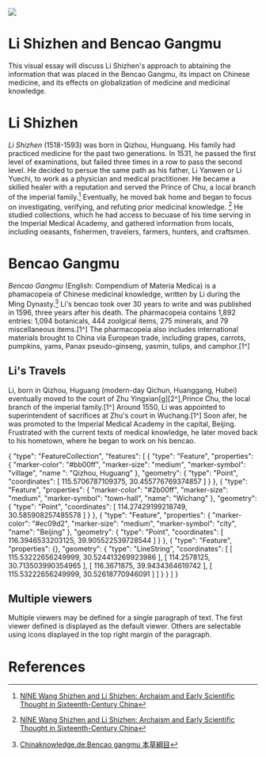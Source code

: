<a href="https://juncture-digital.org"><img src="https://juncture-digital.org/images/ve-button.png"></a>

<param ve-config 
       title="Li Shizhen and Bencao Gangmu" 
       author="Joey Hayes"
       banner="https://upload.wikimedia.org/wikipedia/commons/d/d9/Li_Shizhen.jpg" 
       layout="vertical">

<!-- Entities discussed throughout the essay are typically defined before the essay text and
     are thus available in all text.  Entity identifiers (QIDs) can be found in either
     Wikipedia or Wikidata (https://www.wikidata.org)> -->

<param ve-entity eid=""> <!--  -->


# Li Shizhen and Bencao Gangmu

This visual essay will discuss Li Shizhen's approach to abtaining the information that was placed in the Bencao Gangmu, its impact on Chinese medicine, and its effects on globalization of medicine and medicinal knowledge.  
<param ve-image 
       region="1,26,422,329" url="https://archive.shine.cn/newsimage//NewsImage/2011/2011-07/2011-07-03/20110703_476008_01.jpg">

# Li Shizhen 

_Li Shizhen_ (1518-1593) was born in Qizhou, Hunguang. His family had practiced medicine for the past two generations. In 1531, he passed the first level of examinations, but failed three times in a row to pass the second level. He decided to persue the same path as his father, Li Yanwen or Li Yuechi, to work as a physician and medical practitioner. He became a skilled healer with a reputation and served the Prince of Chu, a local branch of the imperial family.[^1] Eventually, he moved bak home and began to focus on investigating, verifying, and refuting prior medicinal knowledge. [^1] He studied collections, which he had access to becuase of his time serving in the Imperial Medical Academy, and gathered information from locals, including oeasants, fishermen, travelers, farmers, hunters, and craftsmen.
<param ve-entity eid="Q698925"> <!-- Li Shizhen -->
<param ve-image 
       label="Li Shizhen" 
       description="Photo of Li Shizhen" 
       license="public domain" 
       url="http://en.hubei.gov.cn/culture/highlights/201512/W020151215617659546186.jpg">

# Bencao Gangmu

_Bencao Gangmu_ (English: Compendium of  Materia Medica) is a phamacopeia of Chinese medicinal knowledge, written by Li during the Ming Dynasty.[^2]  Li's bencao took over 30 years to write and was published in 1596, three years after his death. The pharmacopeia contains 1,892 entries: 1,094 botanicals, 444 zoolgical items, 275 minerals, and 79 miscellaneous items.[1^]  The pharmacopeia also includes international materials brought to China via European trade, including grapes, carrots, pumpkins, yams, Panax pseudo-ginseng, yasmin, tulips, and camphor.[1^]
<param ve-entity eid="Q816658"> <!-- Bencao Gangmu -->

<param ve-image 
       label="Bencao Gangmu" 
       description="Pages in the pharmacopeia: Bencao Gangmu" 
       license="public domain" 
       url="https://retrospectmagazinehca.files.wordpress.com/2021/04/kj2.jpeg?w=1024&h=580&crop=1">

## Li's Travels 
Li, born in Qizhou, Huguang (modern-day Qichun, Huanggang, Hubei) eventually moved to the court of Zhu Yingxian[g][2^],Prince Chu, the local branch of the imperial family.[1^] Around 1550, Li was appointed to superintendent of sacrifices at Zhu's court in Wuchang.[1^] Soon afer, he was promoted to the Imperial Medical Academy in the capital, Beijing. Frustrated with the current texts of medical knowledge, he later moved back to his hometown, where he began to work on his bencao. 

<param ve-map center="" zoom="4" prefer-geojson>
{
  "type": "FeatureCollection",
  "features": [
    {
      "type": "Feature",
      "properties": {
        "marker-color": "#bb00ff",
        "marker-size": "medium",
        "marker-symbol": "village",
        "name ": "Qizhou, Huguang"
      },
      "geometry": {
        "type": "Point",
        "coordinates": [
          115.5706787109375,
          30.455776769374857
        ]
      }
    },
    {
      "type": "Feature",
      "properties": {
        "marker-color": "#2b00ff",
        "marker-size": "medium",
        "marker-symbol": "town-hall",
        "name": "Wichang"
      },
      "geometry": {
        "type": "Point",
        "coordinates": [
          114.27429199218749,
          30.585908257485578
        ]
      }
    },
    {
      "type": "Feature",
      "properties": {
        "marker-color": "#ec09d2",
        "marker-size": "medium",
        "marker-symbol": "city",
        "name": "Beijing"
      },
      "geometry": {
        "type": "Point",
        "coordinates": [
          116.3946533203125,
          39.905522539728544
        ]
      }
    },
    {
      "type": "Feature",
      "properties": {},
      "geometry": {
        "type": "LineString",
        "coordinates": [
          [
            115.53222656249999,
            30.524413269923986
          ],
          [
            114.2578125,
            30.713503990354965
          ],
          [
            116.3671875,
            39.9434364619742
          ],
          [
            115.53222656249999,
            30.52618770946091
          ]
        ]
      }
    }
  ]
}

<param ve-entity eid="Q1199313"> <!-- Qizhou, Huguang -->
<param ve-entity eid="Q1014420"> <!-- Wuchang -->
<param ve-entity eid="Q956"> <!-- Beijing -->
<param ve-entity eid="Q45634650"> <!-- Zhu Yingxian[g] -->

## Multiple viewers

Multiple viewers may be defined for a single paragraph of text.  The first viewer defined is displayed as the default viewer.  Others are selectable using icons displayed in the top right margin of the paragraph.
<param ve-image 
       
<param ve-entity eid="Q9903"> <!-- Ming Dynasty  -->

# References

[^1]: [NINE Wang Shizhen and Li Shizhen: Archaism and Early Scientific Thought in Sixteenth-Century China](https://www.jstor.org/stable/10.3998/mpub.3992087.14)
[^2]: [Chinaknowledge.de:Bencao gangmu 本草綱目](http://www.chinaknowledge.de/Literature/Science/bencaogangmu.html)
[^3]: [Retrospectmagazine: Bencao Gangmu](https://retrospectmagazinehca.files.wordpress.com/2021/04/kj2.jpeg?w=1024&h=580&crop=1)

